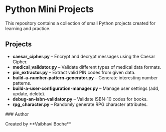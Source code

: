 # Python Mini Projects

This repository contains a collection of small Python projects created for learning and practice.

## Projects

- **caesar_cipher.py** – Encrypt and decrypt messages using the Caesar Cipher.
- **medical_validator.py** – Validate different types of medical data formats.
- **pin_extractor.py** – Extract valid PIN codes from given data.
- **build-a-number-pattern-generator.py** – Generate interesting number patterns.
- **build-a-user-configuration-manager.py** – Manage user settings (add, update, delete).
- **debug-an-isbn-validator.py** – Validate ISBN-10 codes for books.
- **rpg_character.py** – Randomly generate RPG character attributes.

\### Author

Created by \*\*Vaibhavi Boche\*\*
